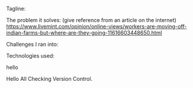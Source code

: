 Tagline: 

The problem it solves: (give reference from an article on the internet)
https://www.livemint.com/opinion/online-views/workers-are-moving-off-indian-farms-but-where-are-they-going-11616603448650.html

Challenges I ran into:

Technologies used:



hello



Hello All
Checking Version Control.
